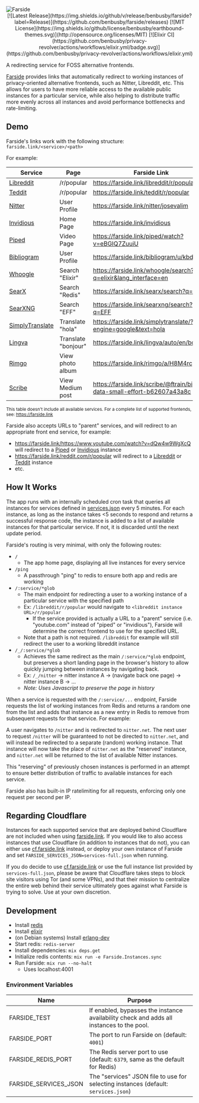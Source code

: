 <img align='center' src='img/farside.svg' alt='Farside'>

<div align='center'>
[![Latest Release](https://img.shields.io/github/v/release/benbusby/farside?label=Release)](https://github.com/benbusby/farside/releases)
[![MIT License](https://img.shields.io/github/license/benbusby/earthbound-themes.svg)](http://opensource.org/licenses/MIT)
[![Elixir CI](https://github.com/benbusby/privacy-revolver/actions/workflows/elixir.yml/badge.svg)](https://github.com/benbusby/privacy-revolver/actions/workflows/elixir.yml)
  
</div>

A redirecting service for FOSS alternative frontends.

[Farside](https://farside.link) provides links that automatically redirect to
working instances of privacy-oriented alternative frontends, such as Nitter,
Libreddit, etc. This allows for users to have more reliable access to the
available public instances for a particular service, while also helping to
distribute traffic more evenly across all instances and avoid performance
bottlenecks and rate-limiting.

## Demo

Farside's links work with the following structure: `farside.link/<service>/<path>`

For example:

| Service | Page | Farside Link |
| -- | -- | -- |
| [Libreddit](https://github.com/spikecodes/libreddit) | /r/popular | https://farside.link/libreddit/r/popular
| [Teddit](https://codeberg.org/teddit/teddit) | /r/popular | https://farside.link/teddit/r/popular
| [Nitter](https://github.com/zedeus/nitter) | User Profile | https://farside.link/nitter/josevalim
| [Invidious](https://github.com/iv-org/invidious) | Home Page | https://farside.link/invidious
| [Piped](https://github.com/TeamPiped/Piped) | Video Page | https://farside.link/piped/watch?v=eBGIQ7ZuuiU
| [Bibliogram](https://sr.ht/~cadence/bibliogram/) | User Profile | https://farside.link/bibliogram/u/kbdfans
| [Whoogle](https://github.com/benbusby/whoogle-search) | Search "Elixir" | https://farside.link/whoogle/search?q=elixir&lang_interface=en
| [SearX](https://github.com/searx/searx) | Search "Redis" | https://farside.link/searx/search?q=redis
| [SearXNG](https://github.com/searxng/searxng) | Search "EFF" | https://farside.link/searxng/search?q=EFF
| [SimplyTranslate](https://git.sr.ht/~metalune/simplytranslate_web) | Translate "hola" | https://farside.link/simplytranslate/?engine=google&text=hola
| [Lingva](https://github.com/TheDavidDelta/lingva-translate) | Translate "bonjour" | https://farside.link/lingva/auto/en/bonjour
| [Rimgo](https://codeberg.org/video-prize-ranch/rimgo) | View photo album | https://farside.link/rimgo/a/H8M4rcp
| [Scribe](https://sr.ht/~edwardloveall/scribe/) | View Medium post | https://farside.link/scribe/@ftrain/big-data-small-effort-b62607a43a8c

<sup>This table doesn't include all available services. For a complete list of supported frontends, see: https://farside.link</sup>

Farside also accepts URLs to "parent" services, and will redirect to an appropriate front end service, for example:

- https://farside.link/https://www.youtube.com/watch?v=dQw4w9WgXcQ will redirect to a [Piped](https://github.com/TeamPiped/Piped) or [Invidious](https://github.com/iv-org/invidious) instance
- https://farside.link/reddit.com/r/popular will redirect to a [Libreddit](https://github.com/spikecodes/libreddit) or [Teddit](https://codeberg.org/teddit/teddit) instance
- etc.

## How It Works

The app runs with an internally scheduled cron task that queries all instances
for services defined in [services.json](services.json) every 5 minutes. For
each instance, as long as the instance takes <5 seconds to respond and returns
a successful response code, the instance is added to a list of available
instances for that particular service. If not, it is discarded until the next
update period.

Farside's routing is very minimal, with only the following routes:

- `/`
  - The app home page, displaying all live instances for every service
- `/ping`
  - A passthrough "ping" to redis to ensure both app and redis are working
- `/:service/*glob`
  - The main endpoint for redirecting a user to a working instance of a
    particular service with the specified path
  - Ex: `/libreddit/r/popular` would navigate to `<libreddit instance
    URL>/r/popular`
    - If the service provided is actually a URL to a "parent" service
      (i.e. "youtube.com" instead of "piped" or "invidious"), Farside
      will determine the correct frontend to use for the specified URL.
  - Note that a path is not required. `/libreddit` for example will still
    redirect the user to a working libreddit instance
- `/_/:service/*glob`
  - Achieves the same redirect as the main `/:service/*glob` endpoint, but
    preserves a short landing page in the browser's history to allow quickly
    jumping between instances by navigating back.
  - Ex: `/_/nitter` -> nitter instance A -> (navigate back one page) -> nitter
    instance B -> ...
  - *Note: Uses Javascript to preserve the page in history*

When a service is requested with the `/:service/...` endpoint, Farside requests
the list of working instances from Redis and returns a random one from the list
and adds that instance as a new entry in Redis to remove from subsequent
requests for that service. For example:

A user navigates to `/nitter` and is redirected to `nitter.net`. The next user
to request `/nitter` will be guaranteed to not be directed to `nitter.net`, and
will instead be redirected to a separate (random) working instance. That
instance will now take the place of `nitter.net` as the "reserved" instance, and
`nitter.net` will be returned to the list of available Nitter instances.

This "reserving" of previously chosen instances is performed in an attempt to
ensure better distribution of traffic to available instances for each service.

Farside also has built-in IP ratelimiting for all requests, enforcing only one
request per second per IP.

## Regarding Cloudflare
Instances for each supported service that are deployed behind Cloudflare are
not included when using [farside.link](https://farside.link). If you would like
to also access instances that use Cloudflare (in addition to instances that do
not), you can either use [cf.farside.link](https://cf.farside.link) instead, or
deploy your own instance of Farside and set
`FARSIDE_SERVICES_JSON=services-full.json` when running.

If you do decide to use [cf.farside.link](https://cf.farside.link) or use the
full instance list provided by `services-full.json`, please be aware that
Cloudflare takes steps to block site visitors using Tor (and some VPNs), and
that their mission to centralize the entire web behind their service ultimately
goes against what Farside is trying to solve. Use at your own discretion.

## Development
- Install [redis](https://redis.io)
- Install [elixir](https://elixir-lang.org/install.html)
- (on Debian systems) Install [erlang-dev](https://https://packages.debian.org/sid/erlang-dev)
- Start redis: `redis-server`
- Install dependencies: `mix deps.get`
- Initialize redis contents: `mix run -e Farside.Instances.sync`
- Run Farside: `mix run --no-halt`
  - Uses localhost:4001

### Environment Variables

| Name | Purpose |
| -- | -- |
| FARSIDE_TEST | If enabled, bypasses the instance availability check and adds all instances to the pool. |
| FARSIDE_PORT | The port to run Farside on (default: `4001`) |
| FARSIDE_REDIS_PORT | The Redis server port to use (default: `6379`, same as the default for Redis) |
| FARSIDE_SERVICES_JSON | The "services" JSON file to use for selecting instances (default: `services.json`) |
